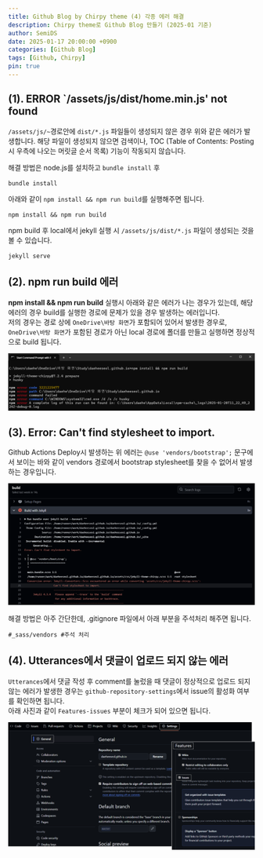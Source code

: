 ```yaml
---
title: Github Blog by Chirpy theme (4) 각종 에러 해결
description: Chirpy theme로 Github Blog 만들기 (2025-01 기준)
author: SemiDS
date: 2025-01-17 20:00:00 +0900
categories: [Github Blog]
tags: [Github, Chirpy]
pin: true
---
```


## (1). ERROR `/assets/js/dist/home.min.js' not found
`/assets/js/~`경로안에 `dist/*.js` 파일들이 생성되지 않은 경우 위와 같은 에러가 발생합니다. 해당 파일이 생성되지 않으면 검색이나, TOC (Table of Contents: Posting 시 우측에 나오는 머릿글 순서 목록) 기능이 작동되지 않습니다.   

해결 방법은 node.js를 설치하고 `bundle install` 후
```shell
bundle install
```
아래와 같이 `npm install && npm run build`를 실행해주면 됩니다.

```shell
npm install && npm run build
```
npm build 후 local에서 jekyll 실행 시 `/assets/js/dist/*.js` 파일이 생성되는 것을 볼 수 있습니다.
```shell
jekyll serve
```

## (2). npm run build 에러
**npm install && npm run build** 실행시 아래와 같은 에러가 나는 경우가 있는데, 해당 에러의 경우 build를 실행한 경로에 문제가 있을 경우 발생하는 에러입니다.  
저의 경우는 경로 상에 `OneDrive\바탕 화면`가 포함되어 있어서 발생한 경우로, `OneDrive\바탕 화면`가 포함된 경로가 아닌 local 경로에 폴더를 만들고 실행하면 정상적으로 build 됩니다.

![(2)-1](/assets/img/posting/2025-01-16-github-blog-1_1.png)

## (3). Error: Can't find stylesheet to import.
Github Actions Deploy시 발생하는 위 에러는 `@use 'vendors/bootstrap';` 문구에서 보이는 바와 같이 vendors 경로에서 bootstrap stylesheet를 찾을 수 없어서 발생하는 경우입니다. 

![(2)-2](/assets/img/posting/2025-01-16-github-blog-1_2.png)

해결 방법은 아주 간단한데, .gitignore 파일에서 아래 부분을 주석처리 해주면 됩니다.

```shell
#_sass/vendors #주석 처리
```

## (4). Utterances에서 댓글이 업로드 되지 않는 에러
`Utterances`에서 댓글 작성 후 comment를 눌렀을 때 댓글이 정상적으로 업로드 되지 않는 에러가 발생한 경우는 `github-repository-settings`에서 issue의 활성화 여부를 확인하면 됩니다.  
아래 사진과 같이 `Features-issues` 부분이 체크가 되어 있으면 됩니다.

![(2)-3](/assets/img/posting/2025-01-16-github-blog-1_3.png)


